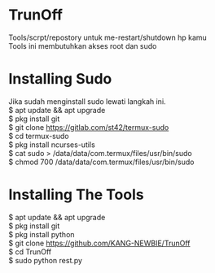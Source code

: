 # TrunOff
Tools/scrpt/repostory untuk me-restart/shutdown hp kamu<br>
Tools ini membutuhkan akses root dan sudo
# Installing Sudo
Jika sudah menginstall sudo lewati langkah ini.<br>
$ apt update && apt upgrade<br>
$ pkg install git<br>
$ git clone https://gitlab.com/st42/termux-sudo<br>
$ cd termux-sudo<br>
$ pkg install ncurses-utils<br>
$ cat sudo > /data/data/com.termux/files/usr/bin/sudo<br>
$ chmod 700 /data/data/com.termux/files/usr/bin/sudo
# Installing The Tools
$ apt update && apt upgrade<br>
$ pkg install git<br>
$ pkg install python<br>
$ git clone https://github.com/KANG-NEWBIE/TrunOff<br>
$ cd TrunOff<br>
$ sudo python rest.py
